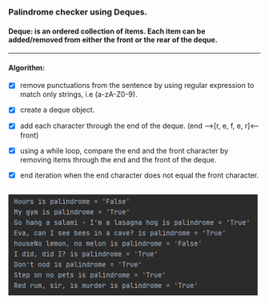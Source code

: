 ### Palindrome checker using Deques.
#### **Deque**: is an ordered collection of items. Each item can be added/removed from either the front or the rear of the deque.

---
#### Algorithm:
- [x] remove punctuations from the sentence by using regular expression to match only strings, i.e (a-zA-Z0-9).  
- [x] create a deque object.
- [x] add each character through the end of the deque.  (end -->[r, e, f, e, r]<-- front)
- [x] using a while loop, compare the end and the front character by removing items through the end and the front of the deque.
- [x] end iteration when the end character does not equal the front character.


![Screenshot](screenshot.png)
---


